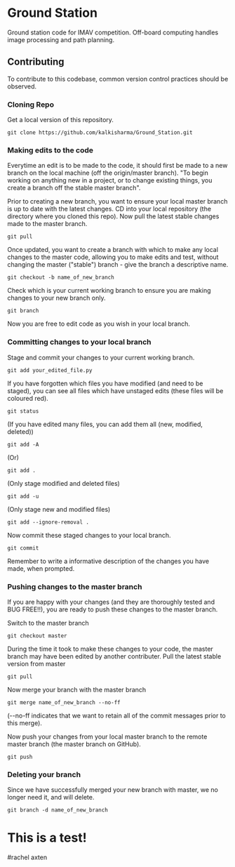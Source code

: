 # Ground Station

Ground station code for IMAV competition. Off-board computing handles image processing and path planning.

## Contributing

To contribute to this codebase, common version control practices should be observed.

### Cloning Repo
Get a local version of this repository.
```
git clone https://github.com/kalkisharma/Ground_Station.git
```

### Making edits to the code
Everytime an edit is to be made to the code, it should first be made to a new branch on the local machine (off the origin/master branch). "To begin working on anything new in a project, or to change existing things, you create a branch off the stable master branch".

Prior to creating a new branch, you want to ensure your local master branch is up to date with the latest changes. CD into your local repository (the directory where you cloned this repo). Now pull the latest stable changes made to the master branch.
```
git pull
```

Once updated, you want to create a branch with which to make any local changes to the master code, allowing you to make edits and test, without changing the master ("stable") branch - give the branch a descriptive name.
```
git checkout -b name_of_new_branch
```

Check which is your current working branch to ensure you are making changes to your new branch only.
```
git branch
```

Now you are free to edit code as you wish in your local branch.


### Committing changes to your local branch
Stage and commit your changes to your current working branch.
```
git add your_edited_file.py
```

If you have forgotten which files you have modified (and need to be staged), you can see all files which have unstaged edits (these files will be coloured red).
```
git status
```

(If you have edited many files, you can add them all (new, modified, deleted))
```
git add -A
```
(Or)
```
git add .
```
(Only stage modified and deleted files)
```
git add -u
```
(Only stage new and modified files)
```
git add --ignore-removal .
```

Now commit these staged changes to your local branch.
```
git commit
```
Remember to write a informative description of the changes you have made, when prompted.
 
### Pushing changes to the master branch
If you are happy with your changes (and they are thoroughly tested and BUG FREE!!), you are ready to push these changes to the master branch.

Switch to the master branch
```
git checkout master
```

During the time it took to make these changes to your code, the master branch may have been edited by another contributer. Pull the latest stable version from master
```
git pull
```

Now merge your branch with the master branch
```
git merge name_of_new_branch --no-ff
```
(--no-ff indicates that we want to retain all of the commit messages prior to this merge).

Now push your changes from your local master branch to the remote master branch (the master branch on GitHub).
```
git push
```

### Deleting your branch
Since we have successfully merged your new branch with master, we no longer need it, and will delete.
```
git branch -d name_of_new_branch
```
# This is a test!
#rachel axten


